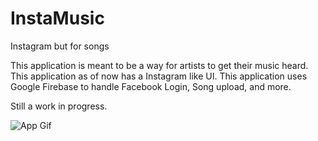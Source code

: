 # InstaMusic
Instagram but for songs


This application is meant to be a way for artists to get their music heard. This application as of now has a Instagram like UI. This application uses Google Firebase to handle Facebook Login, Song upload, and more.

Still a work in progress.


![App Gif](/screens/gif1.gif "Use of App gif")
